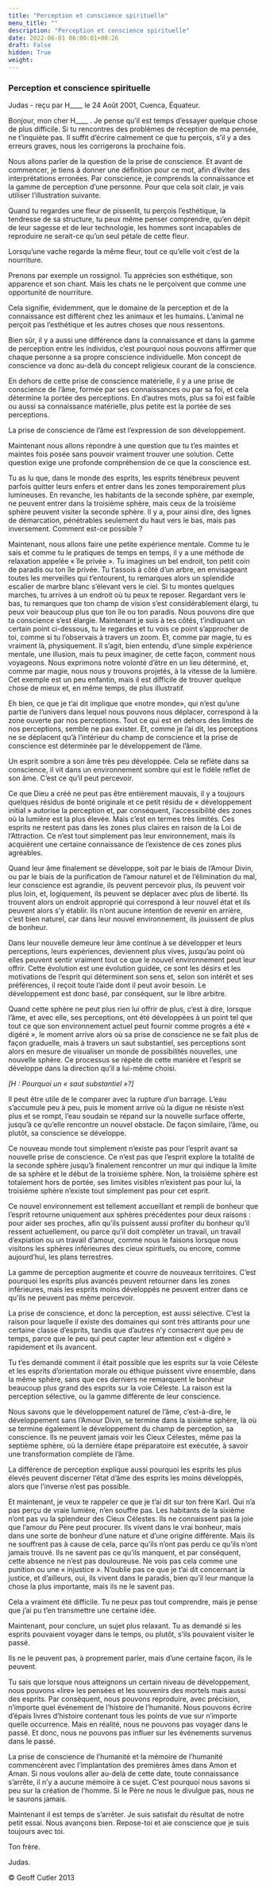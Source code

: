 ```yaml
---
title: "Perception et conscience spirituelle"
menu_title: ""
description: "Perception et conscience spirituelle"
date: 2022-06-01 06:00:01+00:26
draft: False
hidden: True
weight:
---
```

### Perception et conscience spirituelle

Judas - reçu par H____ le 24 Août 2001, Cuenca, Équateur.

Bonjour, mon cher H____ . Je pense qu’il est temps d’essayer quelque chose de plus difficile. Si tu rencontres des problèmes de réception de ma pensée, ne t’inquiète pas. Il suffit d’écrire calmement ce que tu perçois, s’il y a des erreurs graves, nous les corrigerons la prochaine fois.

Nous allons parler de la question de la prise de conscience. Et avant de commencer, je tiens à donner une définition pour ce mot, afin d’éviter des interprétations erronées. Par conscience, je comprends la connaissance et la gamme de perception d’une personne. Pour que cela soit clair, je vais utiliser l’illustration suivante.

Quand tu regardes une fleur de pissenlit, tu perçois l’esthétique, la tendresse de sa structure, tu peux même penser comprendre, qu’en dépit de leur sagesse et de leur technologie, les hommes sont incapables de reproduire ne serait-ce qu’un seul pétale de cette fleur.

Lorsqu’une vache regarde la même fleur, tout ce qu’elle voit c’est de la nourriture.

Prenons par exemple un rossignol. Tu apprécies son esthétique, son apparence et son chant. Mais les chats ne le perçoivent que comme une opportunité de nourriture.

Cela signifie, évidemment, que le domaine de la perception et de la connaissance est différent chez les animaux et les humains. L’animal ne perçoit pas l’esthétique et les autres choses que nous ressentons.

Bien sûr, il y a aussi une différence dans la connaissance et dans la gamme de perception entre les individus, c’est pourquoi nous pouvons affirmer que chaque personne a sa propre conscience individuelle. Mon concept de conscience va donc au-delà du concept religieux courant de la conscience.

En dehors de cette prise de conscience matérielle, il y a une prise de conscience de l’âme, formée par ses connaissances ou par sa foi, et cela  détermine la portée des perceptions. En d’autres mots, plus sa foi est faible ou aussi sa connaissance matérielle, plus petite est la portée de ses perceptions.

La prise de conscience de l’âme est l’expression de son développement.

Maintenant nous allons répondre à une question que tu t’es maintes et maintes fois posée sans pouvoir vraiment trouver une solution. Cette question exige une profonde compréhension de ce que la conscience est.

Tu as lu que, dans le monde des esprits, les esprits ténébreux peuvent parfois quitter leurs enfers et entrer dans les zones temporairement plus lumineuses. En revanche, les habitants de la seconde sphère, par exemple, ne peuvent entrer dans la troisième sphère, mais ceux de la troisième sphère peuvent visiter la seconde sphère. Il y a, pour ainsi dire, des lignes de démarcation, pénétrables seulement du haut vers le bas, mais pas inversement. Comment est-ce possible ?

Maintenant, nous allons faire une petite expérience mentale. Comme tu le sais et comme tu le pratiques de temps en temps, il y a une méthode de relaxation appelée « île privée ». Tu imagines un bel endroit, ton petit coin de paradis ou ton île privée. Tu t’assois à côté d’un arbre, en envisageant toutes les merveilles qui t’entourent, tu remarques alors un splendide escalier de marbre blanc s’élevant vers le ciel. Si tu montes quelques marches, tu arrives à un endroit où tu peux te reposer. Regardant vers le bas, tu remarques que ton champ de vision s’est considérablement élargi, tu peux voir beaucoup plus que ton île ou ton paradis. Nous pouvons dire que ta conscience s’est élargie. Maintenant je suis à tes côtés, t’indiquant un certain point ci-dessous, tu le regardes et tu vois ce point s’approcher de toi, comme si tu l’observais à travers un zoom. Et, comme par magie, tu es vraiment là, physiquement. Il s’agit, bien entendu, d’une simple expérience mentale, une illusion, mais tu peux imaginer, de cette façon, comment nous voyageons. Nous exprimons notre volonté d’être en un lieu déterminé, et, comme par magie, nous nous y trouvons projetés, à la vitesse de la lumière. Cet exemple est un peu enfantin, mais il est difficile de trouver quelque chose de mieux et, en même temps, de plus illustratif.

Eh bien, ce que je t’ai dit implique que «notre monde», qui n’est qu’une partie de l’univers dans lequel nous pouvons nous déplacer, correspond à la zone ouverte par nos perceptions. Tout ce qui est en dehors des limites de  nos perceptions, semble ne pas exister. Et, comme je l’ai dit, les perceptions ne se déplacent qu’à l’intérieur du champ de conscience et la prise de conscience est déterminée par le développement de l’âme.

Un esprit sombre a son âme très peu développée. Cela se reflète dans sa conscience, il vit dans un environnement sombre qui est le fidèle reflet de son âme. C’est ce qu’il peut percevoir.

Ce que Dieu a créé ne peut pas être entièrement mauvais, il y a toujours quelques résidus de bonté originale et ce petit résidu de « développement initial » autorise la perception et, par conséquent, l’accessibilité des zones où la lumière est la plus élevée. Mais c’est en termes très limités. Ces esprits ne restent pas dans les zones plus claires en raison de la Loi de l’Attraction. Ce n’est tout simplement pas leur environnement, mais ils acquièrent une certaine connaissance de l’existence de ces zones plus agréables.

Quand leur âme finalement se développe, soit par le biais de l’Amour Divin, ou par le biais de la purification de l’amour naturel et de l’élimination du mal, leur conscience est agrandie, ils peuvent percevoir plus, ils peuvent voir plus loin, et, logiquement, ils peuvent se déplacer avec plus de liberté. Ils trouvent alors un endroit approprié qui correspond à leur nouvel état et ils peuvent alors s’y établir. Ils n’ont aucune intention de revenir en arrière, c’est bien naturel, car dans leur nouvel environnement, ils jouissent de plus de bonheur.

Dans leur nouvelle demeure leur âme continue à se développer et leurs perceptions, leurs expériences, deviennent  plus vives, jusqu’au point où elles peuvent sentir vraiment tout ce que le nouvel environnement peut leur offrir. Cette évolution est une évolution guidée, ce sont les désirs et les motivations de l’esprit qui déterminent son sens et, selon son intérêt et ses préférences, il reçoit toute l’aide dont il peut avoir besoin. Le développement est donc basé, par conséquent, sur le libre arbitre.

Quand cette sphère ne peut plus rien lui offrir de plus, c’est à dire, lorsque l’âme, et avec elle, ses perceptions, ont été développées à un point tel que tout ce que son environnement actuel peut fournir comme progrès a été « digéré », le moment arrive alors où sa prise de conscience ne se fait plus de façon graduelle, mais à travers un saut substantiel, ses perceptions sont alors en mesure de visualiser un monde de possibilités nouvelles, une nouvelle sphère. Ce processus se répète de cette manière et l’esprit se développe dans la direction qu’il a lui-même choisi.

*[H : Pourquoi un « saut substantiel »?]*

Il peut être utile de le comparer avec la rupture d’un barrage. L’eau s’accumule peu à peu, puis le moment arrive où la digue ne résiste n’est plus et se rompt, l’eau soudain se répand sur la nouvelle surface offerte, jusqu’à ce qu’elle rencontre un nouvel obstacle. De façon similaire, l’âme, ou plutôt, sa conscience se développe.

Ce nouveau monde tout simplement n’existe pas pour l’esprit avant sa nouvelle prise de conscience. Ce n’est pas que l’esprit explore la totalité de la seconde sphère jusqu’à finalement  rencontrer un mur qui indique la limite de sa sphère et le début de la troisième sphère. Non, la troisième sphère est totalement hors de portée, ses limites visibles n’existent pas pour lui, la troisième sphère n’existe tout simplement pas pour cet esprit.

Ce nouvel environnement est tellement accueillant et rempli de bonheur que l’esprit retourne uniquement aux sphères précédentes pour deux raisons : pour aider ses proches, afin qu’ils puissent aussi profiter du bonheur qu’il ressent actuellement, ou parce qu’il doit compléter un travail, un travail d’expiation ou un travail d’amour, comme nous le faisons lorsque nous visitons les sphères inférieures des cieux spirituels, ou encore, comme aujourd’hui, les plans terrestres.

La gamme de perception augmente et couvre de nouveaux territoires. C’est pourquoi les esprits plus avancés peuvent retourner dans les zones inférieures, mais les esprits moins développés ne peuvent entrer dans ce qu’ils ne peuvent pas même percevoir.

La prise de conscience, et donc la perception, est aussi sélective. C’est la raison pour laquelle il existe des domaines qui sont très attirants pour une certaine classe d’esprits, tandis que d’autres n’y consacrent que peu de temps, parce que le peu qui peut capter leur attention est « digéré » rapidement et ils avancent.

Tu t’es demandé comment il était possible que les esprits sur la voie Céleste et les esprits d’orientation morale ou éthique puissent vivre ensemble, dans la même sphère, sans que ces derniers ne remarquent le bonheur beaucoup plus grand des esprits sur la voie Céleste. La raison est la perception sélective, ou la gamme différente de leur conscience.

Nous savons que le développement naturel de l’âme, c’est-à-dire, le développement sans l’Amour Divin, se termine dans la sixième sphère, là où se termine également le développement du champ de perception, sa conscience. Ils ne peuvent jamais voir les Cieux Célestes, même pas la septième sphère, où la dernière étape préparatoire est exécutée, à savoir une transformation complète de l’âme.

La différence de perception explique aussi pourquoi les esprits les plus élevés peuvent discerner l’état d’âme des esprits les moins développés, alors que l’inverse n’est pas possible.

Et maintenant, je veux te rappeler ce que je t’ai dit sur ton frère Karl. Qui n’a pas perçu de vraie lumière, n’en souffre pas. Les habitants de la sixième  n’ont pas vu la splendeur des Cieux Célestes. Ils ne connaissent pas la joie que l’amour du Père peut procurer. Ils vivent dans le vrai bonheur, mais dans une sorte de bonheur d’une nature et d’une origine différente. Mais ils ne souffrent pas à cause de cela, parce qu’ils n’ont pas perdu ce qu’ils n’ont jamais trouvé. Ils ne savent pas ce qu’ils manquent, et par conséquent, cette absence ne n’est pas douloureuse. Ne vois pas cela comme une punition ou une « injustice ». N’oublie pas ce que je t’ai dit concernant la justice, et d’ailleurs, oui, ils vivent dans le paradis, bien qu’il leur manque la chose la plus importante, mais ils ne le savent pas.

Cela a vraiment été difficile. Tu ne peux pas tout comprendre, mais je pense que j’ai pu t’en transmettre une certaine idée.

Maintenant, pour conclure, un sujet plus relaxant. Tu as demandé si les esprits pouvaient voyager dans le temps, ou plutôt, s’ils pouvaient visiter le passé.

Ils ne le peuvent pas, à proprement parler, mais d’une certaine façon, ils le peuvent.

Tu sais que lorsque nous  atteignons un certain niveau de développement, nous pouvons «lire» les pensées et les souvenirs des mortels mais aussi des esprits. Par conséquent, nous pouvons reproduire, avec précision, n’importe quel événement de l’histoire de l’humanité. Nous pouvons écrire d’épais livres d’histoire contenant tous les points de vue sur n’importe quelle occurrence. Mais en réalité, nous ne pouvons pas voyager dans le passé. Et donc, nous ne pouvons pas influer sur les événements survenus dans le passé.

La prise de conscience de l’humanité et la mémoire de l’humanité commencèrent avec l’implantation des premières âmes dans Amon et Aman. Si nous voulons aller au-delà de cette date, toute connaissance s’arrête, il n’y a aucune mémoire à ce sujet. C’est pourquoi nous savons si peu sur la création de l’homme. Si le Père ne nous le divulgue pas, nous ne le saurons jamais.

Maintenant il est temps de s’arrêter. Je suis satisfait du résultat de notre petit essai. Nous avançons bien. Repose-toi et aie conscience que je suis toujours avec toi.

Ton frère.

Judas.

© Geoff Cutler 2013